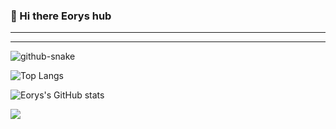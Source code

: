 ### 👋 Hi there Eorys hub

---

---
<!-- 贪吃蛇 -->
<picture>
  <source media="(prefers-color-scheme: dark)" srcset="https://cdn.jsdelivr.net/gh/WhiteCells/WhiteCells/profile-snake-contrib/github-contribution-grid-snake-dark.svg" />
  <source media="(prefers-color-scheme: light)" srcset="https://cdn.jsdelivr.net/gh/WhiteCells/WhiteCells/profile-snake-contrib/github-contribution-grid-snake.svg" />
  <img alt="github-snake" src="https://cdn.jsdelivr.net/gh/sun0225SUN/sun0225SUN/profile-snake-contrib/github-contribution-grid-snake-dark.svg" />
</picture>

<!--语言使用-->
![Top Langs](github-readme-stats-ten-topaz-80.vercel.app/api/top-langs/?username=WhiteCells&langs_count=8&show_icons=true&bg_color=00000000&theme=bear&hide=batchfile,html&hide_border=true)

<!-- github 提交等状态 -->
![Eorys's GitHub stats](https://github-readme-stats.vercel.app/api?username=WhiteCells&show_icons=true&bg_color=00000000&theme=bear&hide_border=true)

<!--

[![Eorys's GitHub stats-Dark](https://github-readme-stats.vercel.app/api?username=WhiteCells&show_icons=true&theme=gruvbox_light#gh-dark-mode-only)](https://github.com/anuraghazra/github-readme-stats#gh-dark-mode-only)
[![Eorys's GitHub stats-Light](https://github-readme-stats.vercel.app/api?username=WhiteCells&show_icons=true&theme=vue#gh-light-mode-only)](https://github.com/anuraghazra/github-readme-stats#gh-light-mode-only)


<a href="https://github.com/anuraghazra/github-readme-stats">
  <img height=200 align="center" src="https://github-readme-stats.vercel.app/api?username=WhiteCells&show_icons=true&theme=radical" />
</a>
<a href="https://github.com/anuraghazra/convoychat">
  <img height=200 align="center" src="https://github-readme-stats.vercel.app/api/top-langs?username=WhiteCells&layout=compact&langs_count=8&card_width=320&langs_count=8&show_icons=true&theme=radical" />
</a>

-->

<a href="https://github.com/WhiteCells/Note">
  <img align="center" src="https://github-readme-stats.vercel.app/api/pin/?username=WhiteCells&repo=endless-note&bg_color=00000000&theme=bear&hide_border=true" />
</a>
<!-- <a href="https://github.com/WhiteCells/WhiteCells.github.io">
  <img align="center" src="https://github-readme-stats.vercel.app/api/pin/?username=WhiteCells&repo=WhiteCells.github.io&bg_color=00000000&theme=bear" />
</a>
 -->
